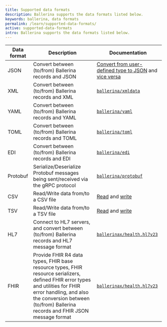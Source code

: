 ```yaml
---
title: Supported data formats
description: Ballerina supports the data formats listed below.
keywords: ballerina, data formats
permalink: /learn/supported-data-formats/
active: supported-data-formats
intro: Ballerina supports the data formats listed below.
---
```


| Data format | Description                                                                                                                                                                                                                               | Documentation                                                                                                                                                                                                                                                                                                                      |
|-------------|-------------------------------------------------------------------------------------------------------------------------------------------------------------------------------------------------------------------------------------------|------------------------------------------------------------------------------------------------------------------------------------------------------------------------------------------------------------------------------------------------------------------------------------------------------------------------------------|
| JSON        | Convert between (to/from) Ballerina records and JSON                                                                                                                                                                                      | <a href="https://ballerina.io/learn/by-example/converting-from-user-defined-type-to-json/">Convert from user-defined type to JSON</a> and <a href="Convert from JSON to user-defined type">vice versa</a> |
| XML         | Convert between (to/from) Ballerina records and XML                                                                                                                                                                                       | <a href="https://lib.ballerina.io/ballerina/xmldata/latest">`ballerina/xmldata`</a>                                                                                                                                                                                                                                                           |
| YAML        | Convert between (to/from) Ballerina records and YAML                                                                                                                                                                                      | <a href="https://lib.ballerina.io/ballerina/yaml/latest">`ballerina/yaml`</a>                                                                                                                                                                                                                                                              |
| TOML        | Convert between (to/from) Ballerina records and TOML                                                                                                                                                                                      | <a href="https://lib.ballerina.io/ballerina/toml/latest">`ballerina/toml`</a>                                                                                                                                                                                                                                                              |
| EDI         | Convert between (to/from) Ballerina records and EDI                                                                                                                                                                                       | <a href="https://lib.ballerina.io/ballerina/edi/latest">`ballerina/edi`</a>                                                                                                                                                                                                                                                               |
| Protobuf    | Serialize/Deserialize Protobuf messages being sent/received via the gRPC protocol                                                                                                                                                         | <a href="https://lib.ballerina.io/ballerina/protobuf/latest">`ballerina/protobuf`</a>                                                                                                                                                                                                                                                          |
| CSV         | Read/Write data from/to a CSV file                                                                                                                                                                                                           | <a href="https://lib.ballerina.io/ballerina/io/1.5.0#ReadableCSVChannel">Read</a> and <a href="https://lib.ballerina.io/ballerina/io/1.5.0#WritableCSVChannel">write</a>                                                                                                                                                                                                                                                         |
| TSV         | Read/Write data from/to a TSV file                                                                                                                                                                                                           | <a href="https://lib.ballerina.io/ballerina/io/1.5.0#ReadableCSVChannel">Read</a> and <a href="https://lib.ballerina.io/ballerina/io/1.5.0#WritableCSVChannel">write</a>                                                                                                                                                                                                                                                      |
| HL7         | Connect to HL7 servers, and convert between (to/from) Ballerina records and HL7 message format                                                                                                                                            | <a href="https://lib.ballerina.io/ballerinax/health.hl7v23/latest">`ballerinax/health.hl7v23`</a>                                                                                                                                                                                                                                                    |
| FHIR        | Provide FHIR R4 data types, FHIR base resource types, FHIR resource serializers, defined FHIR error types and utilities for FHIR error handling, and also the conversion between (to/from) Ballerina records and FHIR JSON message format | <a href="https://lib.ballerina.io/ballerinax/health.fhir.r4/latest">`ballerinax/health.hl7v23`</a>                                                                                                                                                                                                                                                   |

